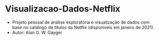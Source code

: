 # Visualizacao-Dados-Netflix
- Projeto pessoal de análise exploratória e visualização de dados com base no catálogo de títulos da Netflix (disponíveis em janeiro de 2021).
- Autor: Alan G. W. Gayger

